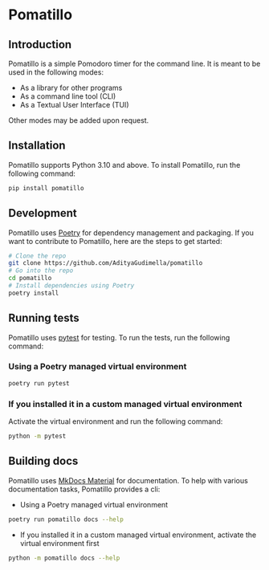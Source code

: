 # Pomatillo

## Introduction

Pomatillo is a simple Pomodoro timer for the command line. It is meant to be used in the
following modes:

- As a library for other programs
- As a command line tool (CLI)
- As a Textual User Interface (TUI)

Other modes may be added upon request.

## Installation

Pomatillo supports Python 3.10 and above. To install Pomatillo, run the following command:

```bash
pip install pomatillo
```

## Development

Pomatillo uses [Poetry](https://python-poetry.org/) for dependency management and packaging.
If you want to contribute to Pomatillo, here are the steps to get started:

```bash
# Clone the repo
git clone https://github.com/AdityaGudimella/pomatillo
# Go into the repo
cd pomatillo
# Install dependencies using Poetry
poetry install
```

## Running tests

Pomatillo uses [pytest](https://docs.pytest.org/en/stable/) for testing. To run the
tests, run the following command:

### Using a Poetry managed virtual environment

```bash
poetry run pytest
```

### If you installed it in a custom managed virtual environment

Activate the virtual environment and run the following command:

```bash
python -m pytest
```

## Building docs

Pomatillo uses [MkDocs Material](https://squidfunk.github.io/mkdocs-material/) for
documentation. To help with various documentation tasks, Pomatillo provides a cli:

- Using a Poetry managed virtual environment

```bash
poetry run pomatillo docs --help
```

- If you installed it in a custom managed virtual environment, activate the virtual
  environment first

```bash
python -m pomatillo docs --help
```
